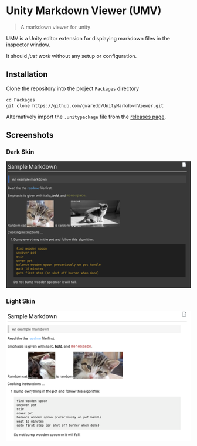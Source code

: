 # Unity Markdown Viewer (UMV)
> A markdown viewer for unity

UMV is a Unity editor extension for displaying markdown files in the inspector window.

It should _just work_ without any setup or configuration.

## Installation

Clone the repository into the project `Packages` directory

```
cd Packages
git clone https://github.com/gwaredd/UnityMarkdownViewer.git
```

Alternatively import the `.unitypackage` file from the [releases page](https://github.com/gwaredd/UnityMarkdownViewer/releases).



## Screenshots

### Dark Skin

![Screenshot](./Documentation/images/screenshot_dark.png)

### Light Skin

![Screenshot](./Documentation/images/screenshot_light.png)
